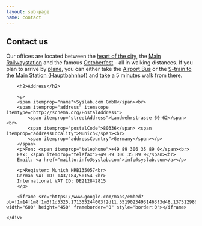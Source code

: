 ```yaml
---
layout: sub-page
name: contact
---
```


<section id="about">
    <div class="container" itemscope itemtype="http://schema.org/Organization">
        <h2>Contact us</h2>

<p>Our offices are located between the <a href="http://www.muenchen.de/int/en">heart of the city</a>, the <a href="http://www.bahnhof.de/bahnhof-de/München_Hbf.html">Main Railwaystation</a> and the famous <a href="http://www.oktoberfest.de/en/">Octoberfest</a> - all in walking distances. If you plan to arrive by <a href="http://www.munich-airport.de/en/consumer/index.jsp">plane</a>, you can either take the <a href="http://www.airportbus-muenchen.de/en/home/">Airport Bus</a> or the <a href="http://www.munich-airport.de/en/consumer/anab/bahn1/index.jsp">S-train to the Main Station (Hauptbahnhof)</a> and take a 5 minutes walk from there.</p>

        <h2>Address</h2>

        <p>
        <span itemprop="name">Syslab.com GmbH</span><br>
        <span itemprop="address" itemscope itemtype="http://schema.org/PostalAddress">
            <span itemprop="streetAddress">Landwehrstrasse 60-62</span><br>
            <span itemprop="postalCode">80336</span> <span itemprop="addressLocality">Munich</span><br>
            <span itemprop="addressCountry">Germany</span></p>
        </span>
        <p>Fon: <span itemprop="telephone">+49 89 306 35 89 0</span><br>
        Fax: <span itemprop="telefax">+49 89 306 35 89 9</span><br>
        Email: <a href="mailto:info@syslab.com">info@syslab.com</a></p>

        <p>Register: Munich HRB135057<br>
        German VAT ID: 143/184/50154 <br>
        International VAT ID: DE212842815
        </p>

        <iframe src="https://www.google.com/maps/embed?pb=!1m14!1m8!1m3!1d5325.171355244003!2d11.55190234931463!3d48.13751298662668!3m2!1i1024!2i768!4f13.1!3m3!1m2!1s0x479ddf560134281f%3A0x66761c79d4165a34!2sSyslab.com+GmbH!5e0!3m2!1sen!2sde!4v1411129631143" width="600" height="450" frameborder="0" style="border:0"></iframe>

    </div>

</section>

